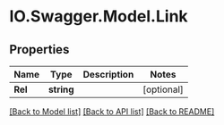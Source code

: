 # IO.Swagger.Model.Link
## Properties

Name | Type | Description | Notes
------------ | ------------- | ------------- | -------------
**Rel** | **string** |  | [optional] 

[[Back to Model list]](../README.md#documentation-for-models) [[Back to API list]](../README.md#documentation-for-api-endpoints) [[Back to README]](../README.md)

